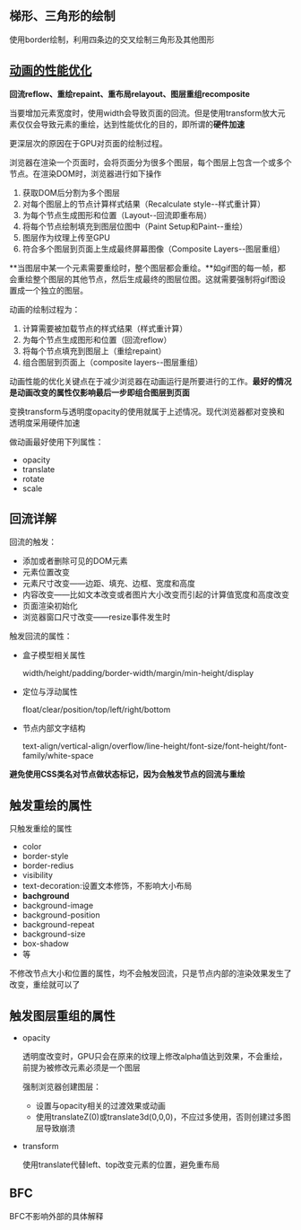 ## 梯形、三角形的绘制

使用border绘制，利用四条边的交叉绘制三角形及其他图形

## [动画的性能优化](http://www.jianshu.com/p/2b10d0822d3f)

**回流reflow、重绘repaint、重布局relayout、图层重组recomposite**

当要增加元素宽度时，使用width会导致页面的回流。但是使用transform放大元素仅仅会导致元素的重绘，达到性能优化的目的，即所谓的**硬件加速**

更深层次的原因在于GPU对页面的绘制过程。

浏览器在渲染一个页面时，会将页面分为很多个图层，每个图层上包含一个或多个节点。在渲染DOM时，浏览器进行如下操作

1. 获取DOM后分割为多个图层
2. 对每个图层上的节点计算样式结果（Recalculate style--样式重计算）
3. 为每个节点生成图形和位置（Layout--回流即重布局）
4. 将每个节点绘制填充到图层位图中（Paint Setup和Paint--重绘）
5. 图层作为纹理上传至GPU
6. 符合多个图层到页面上生成最终屏幕图像（Composite Layers--图层重组）

**当图层中某一个元素需要重绘时，整个图层都会重绘。**如gif图的每一帧，都会重绘整个图层的其他节点，然后生成最终的图层位图。这就需要强制将gif图设置成一个独立的图层。

动画的绘制过程为：

1. 计算需要被加载节点的样式结果（样式重计算）
2. 为每个节点生成图形和位置（回流reflow）
3. 将每个节点填充到图层上（重绘repaint）
4. 组合图层到页面上（composite layers--图层重组）

动画性能的优化关键点在于减少浏览器在动画运行是所要进行的工作。**最好的情况是动画改变的属性仅影响最后一步即组合图层到页面**

变换transform与透明度opacity的使用就属于上述情况。现代浏览器都对变换和透明度采用硬件加速

做动画最好使用下列属性：

* opacity
* translate
* rotate
* scale

## 回流详解

回流的触发：

* 添加或者删除可见的DOM元素
* 元素位置改变
* 元素尺寸改变——边距、填充、边框、宽度和高度
* 内容改变——比如文本改变或者图片大小改变而引起的计算值宽度和高度改变
* 页面渲染初始化
* 浏览器窗口尺寸改变——resize事件发生时

触发回流的属性：

* 盒子模型相关属性
	
	width/height/padding/border-width/margin/min-height/display

* 定位与浮动属性

	float/clear/position/top/left/right/bottom

* 节点内部文字结构

	text-align/vertical-align/overflow/line-height/font-size/font-height/font-family/white-space

**避免使用CSS类名对节点做状态标记，因为会触发节点的回流与重绘**

## 触发重绘的属性

只触发重绘的属性

* color
* border-style
* border-redius
* visibility
* text-decoration:设置文本修饰，不影响大小布局
* **bachground**
* background-image
* background-position
* background-repeat
* background-size
* box-shadow
* 等

不修改节点大小和位置的属性，均不会触发回流，只是节点内部的渲染效果发生了改变，重绘就可以了

## 触发图层重组的属性

* opacity

	透明度改变时，GPU只会在原来的纹理上修改alpha值达到效果，不会重绘，前提为被修改元素必须是一个图层

	强制浏览器创建图层：

	* 设置与opacity相关的过渡效果或动画
	* 使用translateZ(0)或translate3d(0,0,0)，不应过多使用，否则创建过多图层导致崩溃

* transform

	使用translate代替left、top改变元素的位置，避免重布局

## BFC

BFC不影响外部的具体解释